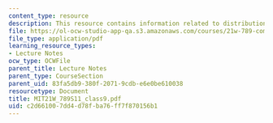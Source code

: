 ```yaml
---
content_type: resource
description: This resource contains information related to distribution/commercialization.
file: https://ol-ocw-studio-app-qa.s3.amazonaws.com/courses/21w-789-communicating-with-mobile-technology-spring-2011/c2d661007dd4d78fba76ff7f870156b1_MIT21W_789S11_class9.pdf
file_type: application/pdf
learning_resource_types:
- Lecture Notes
ocw_type: OCWFile
parent_title: Lecture Notes
parent_type: CourseSection
parent_uid: 83fa5db9-380f-2071-9cdb-e6e0be610038
resourcetype: Document
title: MIT21W_789S11_class9.pdf
uid: c2d66100-7dd4-d78f-ba76-ff7f870156b1
---
```


